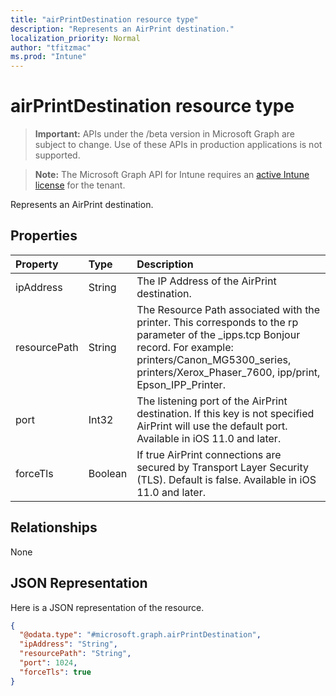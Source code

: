 ```yaml
---
title: "airPrintDestination resource type"
description: "Represents an AirPrint destination."
localization_priority: Normal
author: "tfitzmac"
ms.prod: "Intune"
---
```


# airPrintDestination resource type

> **Important:** APIs under the /beta version in Microsoft Graph are subject to change. Use of these APIs in production applications is not supported.

> **Note:** The Microsoft Graph API for Intune requires an [active Intune license](https://go.microsoft.com/fwlink/?linkid=839381) for the tenant.

Represents an AirPrint destination.

## Properties
|Property|Type|Description|
|:---|:---|:---|
|ipAddress|String|The IP Address of the AirPrint destination.|
|resourcePath|String|The Resource Path associated with the printer. This corresponds to the rp parameter of the _ipps.tcp Bonjour record. For example: printers/Canon_MG5300_series, printers/Xerox_Phaser_7600, ipp/print, Epson_IPP_Printer.|
|port|Int32|The listening port of the AirPrint destination. If this key is not specified AirPrint will use the default port. Available in iOS 11.0 and later.|
|forceTls|Boolean|If true AirPrint connections are secured by Transport Layer Security (TLS). Default is false. Available in iOS 11.0 and later.|

## Relationships
None

## JSON Representation
Here is a JSON representation of the resource.
<!-- {
  "blockType": "resource",
  "@odata.type": "microsoft.graph.airPrintDestination"
}
-->
``` json
{
  "@odata.type": "#microsoft.graph.airPrintDestination",
  "ipAddress": "String",
  "resourcePath": "String",
  "port": 1024,
  "forceTls": true
}
```




